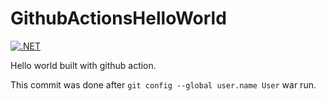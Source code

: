 # GithubActionsHelloWorld

[![.NET](https://github.com/stesee/GithubActionsHelloWorld/actions/workflows/dotnet.yml/badge.svg)](https://github.com/stesee/GithubActionsHelloWorld/actions/workflows/dotnet.yml)

Hello world built with github action.

This commit was done after ```git config --global user.name User``` war run.
